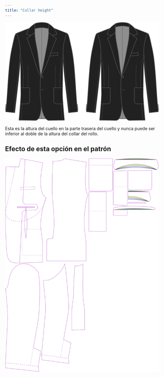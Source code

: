 ```yaml
---
title: "Collar height"
---
```


![Altura del cuello](collarheight.svg)

Esta es la altura del cuello en la parte trasera del cuello y nunca puede ser inferior al doble de la altura del collar del rollo.

## Efecto de esta opción en el patrón

![Esta imagen muestra el efecto de esta opción superponiendo varias variantes que tienen un valor diferente para esta opción](jaeger_collarheight_sample.svg "Effect of this option on the pattern")
